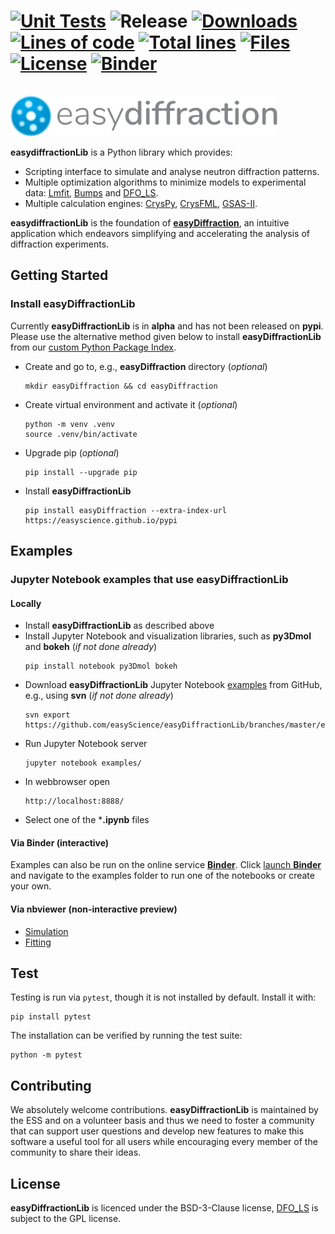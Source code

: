 # [![Unit Tests][20]][21] ![Release][31] [![Downloads][70]][71] [![Lines of code][81]](<>) [![Total lines][80]](<>) [![Files][82]](<>) [![License][50]][51] [![Binder](https://mybinder.org/badge_logo.svg)](https://mybinder.org/v2/gh/easyScience/easyDiffractionLib/master)


<img height="80"><img src="https://raw.githubusercontent.com/easyScience/easyDiffractionApp/master/resources/images/ed_logo.svg" height="65">

**easydiffractionLib** is a Python library which provides:
* Scripting interface to simulate and analyse neutron diffraction patterns.
* Multiple optimization algorithms to minimize models to experimental data: [Lmfit](https://lmfit.github.io/lmfit-py/), [Bumps](https://github.com/bumps/bumps) and [DFO_LS](https://github.com/numericalalgorithmsgroup/dfols).
* Multiple calculation engines: [CrysPy](https://github.com/ikibalin/cryspy), [CrysFML](https://www.ill.eu/sites/fullprof/php/programs24b7.html?pagina=Crysfml), [GSAS-II](https://subversion.xray.aps.anl.gov/trac/pyGSAS).

**easydiffractionLib** is the foundation of [**easyDiffraction**](https://github.com/easyScience/easyDiffraction), an intuitive application which endeavors simplifying and accelerating the analysis of diffraction experiments.

## Getting Started

### Install easyDiffractionLib

Currently **easyDiffractionLib** is in **alpha** and has not been released on **pypi**. Please use the alternative method given below to install **easyDiffractionLib** from our [custom Python Package Index](https://easyscience.github.io/pypi).

* Create and go to, e.g., **easyDiffraction** directory (*optional*)
  ```
  mkdir easyDiffraction && cd easyDiffraction
  ```
* Create virtual environment and activate it (*optional*)
  ```
  python -m venv .venv
  source .venv/bin/activate
  ```
* Upgrade pip (*optional*)
  ```
  pip install --upgrade pip
  ```
* Install **easyDiffractionLib**
  ```
  pip install easyDiffraction --extra-index-url https://easyscience.github.io/pypi
  ```

## Examples

### Jupyter Notebook examples that use easyDiffractionLib

#### Locally

* Install **easyDiffractionLib** as described above
* Install Jupyter Notebook and visualization libraries, such as **py3Dmol** and **bokeh** (*if not done already*)
  ```
  pip install notebook py3Dmol bokeh
  ```
* Download **easyDiffractionLib** Jupyter Notebook [examples](https://github.com/easyScience/easyDiffractionLib/tree/master/examples) from GitHub, e.g., using **svn** (*if not done already*)
  ```
  svn export https://github.com/easyScience/easyDiffractionLib/branches/master/examples
  ```
* Run Jupyter Notebook server
  ```
  jupyter notebook examples/
  ```
* In webbrowser open
  ```
  http://localhost:8888/
  ```
* Select one of the ***.ipynb** files

#### Via Binder (interactive)

Examples can also be run on the online service [**Binder**](https://mybinder.org/). Click [launch **Binder**](https://mybinder.org/v2/gh/easyScience/easyDiffractionLib/master) and navigate to the examples folder to run one of the notebooks or create your own.

#### Via nbviewer (non-interactive preview)

* [Simulation](https://nbviewer.jupyter.org/github/easyScience/easyDiffractionLib/blob/master/examples/Simulation.ipynb)
* [Fitting](https://nbviewer.jupyter.org/github/easyScience/easyDiffractionLib/blob/master/examples/Fitting.ipynb)

## Test

Testing is run via `pytest`, though it is not installed by default. Install it with:
```
pip install pytest
```

The installation can be verified by running the test suite:
```
python -m pytest
```

## Contributing
We absolutely welcome contributions. **easyDiffractionLib** is maintained by the ESS and on a volunteer basis and thus we need to foster a community that can support user questions and develop new features to make this software a useful tool for all users while encouraging every member of the community to share their ideas.

## License
**easyDiffractionLib** is licenced under the  BSD-3-Clause license, [DFO_LS](https://github.com/numericalalgorithmsgroup/dfols) is subject to the GPL license.

<!---CI Build Status--->

[20]: https://github.com/easyScience/easyDiffractionLib/actions/workflows/unit_test.yml/badge.svg

[21]: https://github.com/easyScience/easyDiffractionLib/actions


<!---Release--->

[31]: https://img.shields.io/badge/release-v0.0.1--alpha-orange

[32]: https://img.shields.io/pypi/v/easyScienceCore.svg

[33]: https://pypi.org/project/easyScienceCore


<!---License--->

[50]: https://img.shields.io/github/license/easyScience/easyDiffractionLib.svg

[51]: https://github.com/easyScience/easyDiffractionLib/blob/master/LICENSE.md


<!---Downloads--->

[70]: https://img.shields.io/pypi/dm/easyScienceCore.svg

[71]: https://pypi.org/project/easyScienceCore

<!---Code statistics--->

[80]: https://tokei.rs/b1/github/easyScience/easyDiffractionLib

[81]: https://tokei.rs/b1/github/easyScience/easyDiffractionLib?category=code

[82]: https://tokei.rs/b1/github/easyScience/easyDiffractionLib?category=files

[83]: https://www.codefactor.io/repository/github/easyscience/easydiffractionlib/badge

[84]: https://www.codefactor.io/repository/github/easyscience/easydiffractionlib
